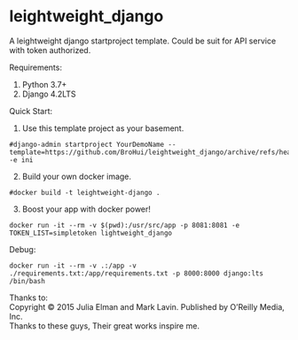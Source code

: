 # leightweight_django
A leightweight django startproject template. Could be suit for API service with token authorized.

Requirements:
1. Python 3.7+
2. Django 4.2LTS

Quick Start:
1. Use this template project as your basement.
```
#django-admin startproject YourDemoName --template=https://github.com/BroHui/leightweight_django/archive/refs/heads/main.zip -e ini
```
2. Build your own docker image.
```
#docker build -t leightweight-django .
```
3. Boost your app with docker power!
```
docker run -it --rm -v $(pwd):/usr/src/app -p 8081:8081 -e TOKEN_LIST=simpletoken lightweight_django
```

Debug:
```
docker run -it --rm -v .:/app -v ./requirements.txt:/app/requirements.txt -p 8000:8000 django:lts /bin/bash
```

Thanks to:  
<Lightweight Django> Copyright © 2015 Julia Elman and Mark Lavin. Published by O’Reilly Media, Inc.  
Thanks to these guys, Their great works inspire me.
